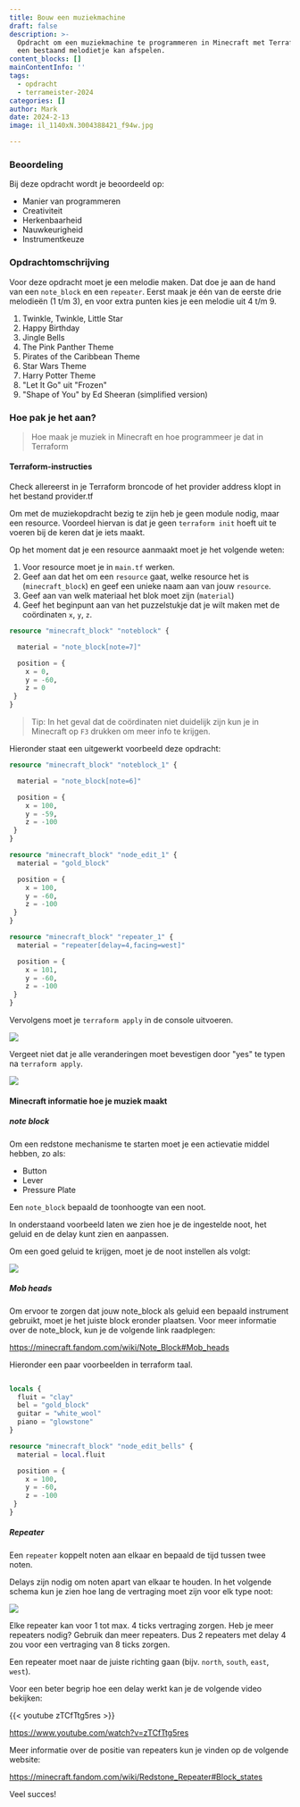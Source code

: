 ```yaml
---
title: Bouw een muziekmachine
draft: false
description: >-
  Opdracht om een muziekmachine te programmeren in Minecraft met Terraform die
  een bestaand melodietje kan afspelen.
content_blocks: []
mainContentInfo: ''
tags:
  - opdracht
  - terrameister-2024
categories: []
author: Mark
date: 2024-2-13
image: il_1140xN.3004388421_f94w.jpg

---
```


### Beoordeling

Bij deze opdracht wordt je beoordeeld op:

- Manier van programmeren
- Creativiteit
- Herkenbaarheid
- Nauwkeurigheid
- Instrumentkeuze

### Opdrachtomschrijving

Voor deze opdracht moet je een melodie maken. Dat doe je aan de hand van een
`note_block` en een `repeater`. Eerst maak je één van de eerste drie melodieën (1
t/m 3), en voor extra punten kies je een melodie uit 4 t/m 9.

1. Twinkle, Twinkle, Little Star
2. Happy Birthday
3. Jingle Bells
4. The Pink Panther Theme
5. Pirates of the Caribbean Theme
6. Star Wars Theme
7. Harry Potter Theme
8. "Let It Go" uit "Frozen"
9. "Shape of You" by Ed Sheeran (simplified version)

### Hoe pak je het aan?

> Hoe maak je muziek in Minecraft en hoe programmeer je dat in Terraform

#### Terraform-instructies

Check allereerst in je Terraform broncode of het provider address klopt in het bestand provider.tf

Om met de muziekopdracht bezig te zijn heb je geen module nodig, maar een
resource. Voordeel hiervan is dat je geen `terraform init` hoeft uit te voeren
bij de keren dat je iets maakt.

Op het moment dat je een resource aanmaakt moet je het volgende weten:

1. Voor resource moet je in `main.tf` werken.
2. Geef aan dat het om een `resource` gaat, welke resource het is (`minecraft_block`) en geef een unieke naam aan van jouw `resource`.
3. Geef aan van welk materiaal het blok moet zijn (`material`)
4. Geef het beginpunt aan van het puzzelstukje dat je wilt maken met de coördinaten `x`, `y`, `z`.

```terraform
resource "minecraft_block" "noteblock" {

  material = "note_block[note=7]"

  position = {
    x = 0,
    y = -60,
    z = 0
 }
}
```

> Tip: In het geval dat de coördinaten niet duidelijk zijn kun je in Minecraft op `F3` drukken
> om meer info te krijgen.

Hieronder staat een uitgewerkt voorbeeld deze opdracht:

```terraform
resource "minecraft_block" "noteblock_1" {

  material = "note_block[note=6]"

  position = {
    x = 100,
    y = -59,
    z = -100
 }
}

resource "minecraft_block" "node_edit_1" {
  material = "gold_block"

  position = {
    x = 100,
    y = -60,
    z = -100
 }
}

resource "minecraft_block" "repeater_1" {
  material = "repeater[delay=4,facing=west]"

  position = {
    x = 101,
    y = -60,
    z = -100
 }
}
```

Vervolgens moet je `terraform apply` in de console uitvoeren.

<img class="img-fluid" src="/images/muziekmachine1.png" />




Vergeet niet dat je alle veranderingen moet bevestigen door "yes" te typen na
`terraform apply`.


<img class="img-fluid" src="/images/muziekmachine2.png" />

#### Minecraft informatie hoe je muziek maakt

##### note block

Om een redstone mechanisme te starten moet je een actievatie middel hebben, zo als:
- Button
- Lever
- Pressure Plate

Een `note_block` bepaald de toonhoogte van een noot.

In onderstaand voorbeeld laten we zien hoe je de ingestelde noot, het geluid en
de delay kunt zien en aanpassen.

Om een goed geluid te krijgen, moet je de noot instellen als volgt:

<img class="img-fluid" src="/images/muziekmachine3.png" />

##### Mob heads

Om ervoor te zorgen dat jouw note_block als geluid een bepaald instrument
gebruikt, moet je het juiste block eronder plaatsen. Voor meer informatie over
de note_block, kun je de volgende link raadplegen:

https://minecraft.fandom.com/wiki/Note_Block#Mob_heads

Hieronder een paar voorbeelden in terraform taal.

```terraform

locals {
  fluit = "clay"
  bel = "gold_block"
  guitar = "white_wool"
  piano = "glowstone"
}

resource "minecraft_block" "node_edit_bells" {
  material = local.fluit

  position = {
    x = 100,
    y = -60,
    z = -100
 }
}

```

##### Repeater

Een `repeater` koppelt noten aan elkaar en bepaald de tijd tussen twee noten.

Delays zijn nodig om noten apart van elkaar te houden. In het volgende schema
kun je zien hoe lang de vertraging moet zijn voor elk type noot:

<img class="img-fluid" src="/images/muziekmachine4.png" />

Elke repeater kan voor 1 tot max. 4 ticks vertraging zorgen. Heb je meer
repeaters nodig? Gebruik dan meer repeaters. Dus 2 repeaters met delay 4 zou
voor een vertraging van 8 ticks zorgen.

Een repeater moet naar de juiste richting gaan (bijv. `north`, `south`, `east`,
`west`).

Voor een beter begrip hoe een delay werkt kan je de volgende video bekijken:

{{< youtube zTCfTtg5res >}}

https://www.youtube.com/watch?v=zTCfTtg5res

Meer informatie over de positie van repeaters kun je vinden op de volgende website:

https://minecraft.fandom.com/wiki/Redstone_Repeater#Block_states

Veel succes!
